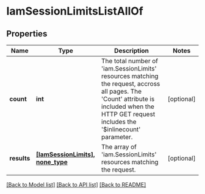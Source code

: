 # IamSessionLimitsListAllOf

## Properties
Name | Type | Description | Notes
------------ | ------------- | ------------- | -------------
**count** | **int** | The total number of &#39;iam.SessionLimits&#39; resources matching the request, accross all pages. The &#39;Count&#39; attribute is included when the HTTP GET request includes the &#39;$inlinecount&#39; parameter. | [optional] 
**results** | [**[IamSessionLimits], none_type**](IamSessionLimits.md) | The array of &#39;iam.SessionLimits&#39; resources matching the request. | [optional] 

[[Back to Model list]](../README.md#documentation-for-models) [[Back to API list]](../README.md#documentation-for-api-endpoints) [[Back to README]](../README.md)


